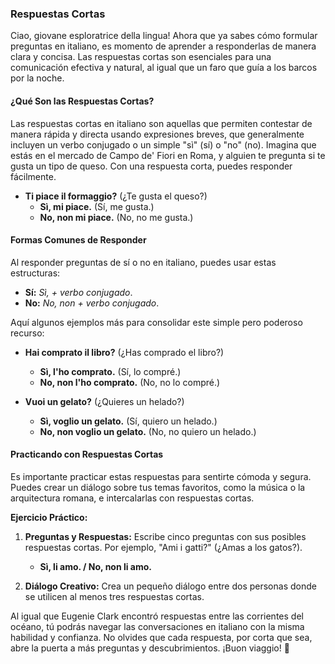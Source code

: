 ### Respuestas Cortas

Ciao, giovane esploratrice della lingua! Ahora que ya sabes cómo formular preguntas en italiano, es momento de aprender a responderlas de manera clara y concisa. Las respuestas cortas son esenciales para una comunicación efectiva y natural, al igual que un faro que guía a los barcos por la noche.

#### ¿Qué Son las Respuestas Cortas?

Las respuestas cortas en italiano son aquellas que permiten contestar de manera rápida y directa usando expresiones breves, que generalmente incluyen un verbo conjugado o un simple "sì" (sí) o "no" (no). Imagina que estás en el mercado de Campo de' Fiori en Roma, y alguien te pregunta si te gusta un tipo de queso. Con una respuesta corta, puedes responder fácilmente.

- **Ti piace il formaggio?** (¿Te gusta el queso?)
  - **Sì, mi piace.** (Sí, me gusta.)
  - **No, non mi piace.** (No, no me gusta.)

#### Formas Comunes de Responder

Al responder preguntas de sí o no en italiano, puedes usar estas estructuras:
- **Sí:** _Sì, + verbo conjugado_.
- **No:** _No, non + verbo conjugado_.

Aquí algunos ejemplos más para consolidar este simple pero poderoso recurso:
- **Hai comprato il libro?** (¿Has comprado el libro?)
  - **Sì, l'ho comprato.** (Sí, lo compré.)
  - **No, non l'ho comprato.** (No, no lo compré.)

- **Vuoi un gelato?** (¿Quieres un helado?)
  - **Sì, voglio un gelato.** (Sí, quiero un helado.)
  - **No, non voglio un gelato.** (No, no quiero un helado.)

#### Practicando con Respuestas Cortas

Es importante practicar estas respuestas para sentirte cómoda y segura. Puedes crear un diálogo sobre tus temas favoritos, como la música o la arquitectura romana, e intercalarlas con respuestas cortas.

**Ejercicio Práctico:**
1. **Preguntas y Respuestas:** Escribe cinco preguntas con sus posibles respuestas cortas. Por ejemplo, "Ami i gatti?" (¿Amas a los gatos?).
   - **Sì, li amo. / No, non li amo.**

2. **Diálogo Creativo:** Crea un pequeño diálogo entre dos personas donde se utilicen al menos tres respuestas cortas.

Al igual que Eugenie Clark encontró respuestas entre las corrientes del océano, tú podrás navegar las conversaciones en italiano con la misma habilidad y confianza. No olvides que cada respuesta, por corta que sea, abre la puerta a más preguntas y descubrimientos. ¡Buon viaggio! 🐢
